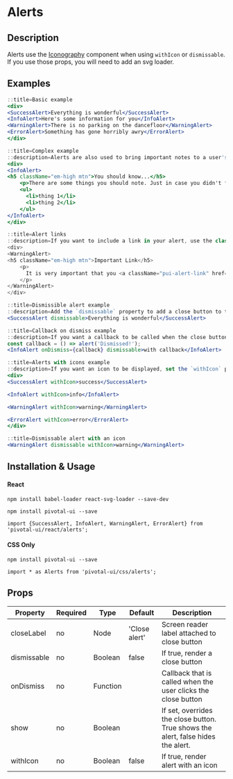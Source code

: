 # Alerts

## Description
Alerts use the [Iconography](/icons) component when using `withIcon` or `dismissable`. If you use those props, you will need to add an svg loader.

## Examples

```jsx
::title=Basic example
<div>
<SuccessAlert>Everything is wonderful</SuccessAlert>
<InfoAlert>Here's some information for you</InfoAlert>
<WarningAlert>There is no parking on the dancefloor</WarningAlert>
<ErrorAlert>Something has gone horribly awry</ErrorAlert>
</div>
```

```jsx
::title=Complex example
::description=Alerts are also used to bring important notes to a user's attention. If the content of your alert is a little more complicated, we would recommend using headings coupled with the content.
<div>
<InfoAlert>
<h5 className="em-high mtn">You should know...</h5>
    <p>There are some things you should note. Just in case you didn't figure it out already.</p>
    <ul>
      <li>thing 1</li>
      <li>thing 2</li>
    </ul>
</InfoAlert>
</div>
```

```jsx
::title=Alert links
::description=If you want to include a link in your alert, use the class `pui-alert-link`.
<div>
<WarningAlert>
<h5 className="em-high mtn">Important Link</h5>
    <p>
      It is very important that you <a className="pui-alert-link" href="http://bit.ly/1vkXaYb" aria-label="demo link to a funny gif">click here</a>
    </p>
</WarningAlert>
</div>
```

```jsx
::title=Dismissible alert example
::description=Add the `dismissable` property to add a close button to the alert.
<SuccessAlert dismissable>Everything is wonderful</SuccessAlert>
```

```jsx
::title=Callback on dismiss example
::description=If you want a callback to be called when the close button is clicked, set the `onDismiss` property to that callback.
const callback = () => alert('Dismissed!');
<InfoAlert onDismiss={callback} dismissable>with callback</InfoAlert>
```

```jsx
::title=Alerts with icons example
::description=If you want an icon to be displayed, set the `withIcon` property.
<div>
<SuccessAlert withIcon>success</SuccessAlert>

<InfoAlert withIcon>info</InfoAlert>

<WarningAlert withIcon>warning</WarningAlert>

<ErrorAlert withIcon>error</ErrorAlert>
</div>
```

```jsx
::title=Dismissable alert with an icon
<WarningAlert dismissable withIcon>warning</WarningAlert>
```

## Installation & Usage

#### React
`npm install babel-loader react-svg-loader --save-dev`

`npm install pivotal-ui --save`

`import {SuccessAlert, InfoAlert, WarningAlert, ErrorAlert} from 'pivotal-ui/react/alerts';`

#### CSS Only
`npm install pivotal-ui --save`

`import * as Alerts from 'pivotal-ui/css/alerts';`

## Props

Property | Required | Type | Default | Description
---------|----------|------|---------|------------
closeLabel  | no | Node     | 'Close alert' | Screen reader label attached to close button
dismissable | no | Boolean  | false         | If true, render a close button
onDismiss   | no | Function |               | Callback that is called when the user clicks the close button
show        | no | Boolean  |               | If set, overrides the close button. True shows the alert, false hides the alert.
withIcon    | no | Boolean  | false         | If true, render alert with an icon